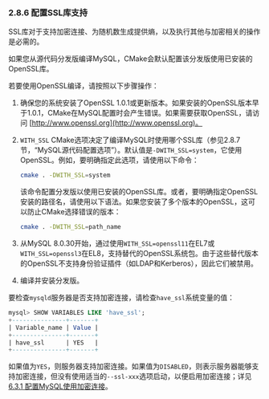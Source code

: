 ### 2.8.6 配置SSL库支持

SSL库对于支持加密连接、为随机数生成提供熵，以及执行其他与加密相关的操作是必需的。

如果您从源代码分发版编译MySQL，CMake会默认配置该分发版使用已安装的OpenSSL库。

若要使用OpenSSL编译，请按照以下步骤操作：

1. 确保您的系统安装了OpenSSL 1.0.1或更新版本。如果安装的OpenSSL版本早于1.0.1，CMake在MySQL配置时会产生错误。如果需要获取OpenSSL，请访问 [http://www.openssl.org](http://www.openssl.org)。

2. `WITH_SSL` CMake选项决定了编译MySQL时使用哪个SSL库（参见2.8.7节，“MySQL源代码配置选项”）。默认值是`-DWITH_SSL=system`，它使用OpenSSL。例如，要明确指定此选项，请使用以下命令：

   ```bash
   cmake . -DWITH_SSL=system
   ```
   该命令配置分发版以使用已安装的OpenSSL库。或者，要明确指定OpenSSL安装的路径名，请使用以下语法。如果您安装了多个版本的OpenSSL，这可以防止CMake选择错误的版本：

   ```bash
   cmake . -DWITH_SSL=path_name
   ```

3. 从MySQL 8.0.30开始，通过使用`WITH_SSL=openssl11`在EL7或`WITH_SSL=openssl3`在EL8，支持替代的OpenSSL系统包。由于这些替代版本的OpenSSL不支持身份验证插件（如LDAP和Kerberos），因此它们被禁用。

4. 编译并安装分发版。

要检查`mysqld`服务器是否支持加密连接，请检查`have_ssl`系统变量的值：

```sql
mysql> SHOW VARIABLES LIKE 'have_ssl';
+---------------+-------+
| Variable_name | Value |
+---------------+-------+
| have_ssl      | YES   |
+---------------+-------+
```

如果值为`YES`，则服务器支持加密连接。如果值为`DISABLED`，则表示服务器能够支持加密连接，但没有使用适当的`--ssl-xxx`选项启动，以便启用加密连接；详见[6.3.1 配置MySQL使用加密连接](../../06.安全性/06.03.使用加密连接/06.03.01.配置MySQL使用加密连接.md)。